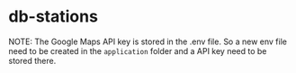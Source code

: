 # db-stations

NOTE: The Google Maps API key is stored in the .env file. So a new env file need to be created in the `application` folder and a API key need to be stored there.
